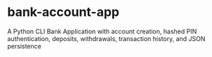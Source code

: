 # bank-account-app
A Python CLI Bank Application with account creation, hashed PIN authentication, deposits, withdrawals, transaction history, and JSON persistence
